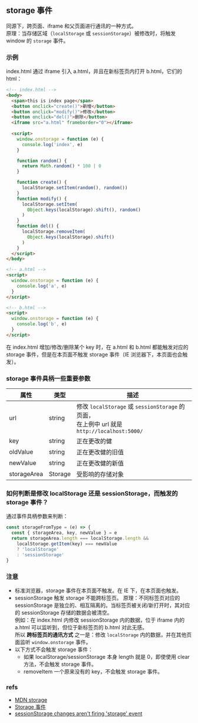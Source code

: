 ## storage 事件
同源下，跨页面、iframe 和父页面进行通讯的一种方式。<br />
原理：当存储区域（`localStorage` 或 `sessionStorage`）被修改时，将触发 window 的 `storage` 事件。

### 示例
index.html 通过 iframe 引入 a.html，并且在新标签页内打开 b.html，它们的 html：

``` html
<!-- index.html -->
<body>
  <span>this is index page</span>
  <button onclick="create()">新增</button>
  <button onclick="modify()">修改</button>
  <button onclick="del()">删除</button>
  <iframe src="a.html" frameborder="0"></iframe>
  
  <script>
    window.onstorage = function (e) {
      console.log('index', e)
    }

    function random() {
      return Math.random() * 100 | 0
    }

    function create() {
      localStorage.setItem(random(), random())
    }
    function modify() {
      localStorage.setItem(
        Object.keys(localStorage).shift(), random()
      )
    }
    function del() {
      localStorage.removeItem(
        Object.keys(localStorage).shift()
      )
    }
  </script>
</body>

<!-- a.html -->
<script>
  window.onstorage = function (e) {
    console.log('a', e)
  }
</script>

<!-- b.html -->
<script>
  window.onstorage = function (e) {
    console.log('b', e)
  }
</script>
```

在 index.html 增加/修改/删除某个 key 时，在 a.html 和 b.html 都能触发对应的 storage 事件，但是在本页面不触发 storage 事件（IE 浏览器下，本页面也会触发）。

### storage 事件具柄一些重要参数
属性|类型|描述
--|--|--
url|string|修改 `localStorage` 或 `sessionStorage` 的页面，<br />在上例中 url 就是 `http://localhost:5000/`
key|string|正在更改的健
oldValue|string|正在更改健的旧值
newValue|string|正在更改健的新值
storageArea|Storage|受影响的存储对象

### 如何判断是修改 localStorage 还是 sessionStorage，而触发的 storage 事件？
通过事件具柄参数来判断：

``` js
const storageFromType = (e) => {
  const { storageArea, key, newValue } = e
  return storageArea.length === localStorage.length && 
    localStorage.getItem(key) === newValue 
    ? 'localStorage' 
    : 'sessionStorage'
}
```

### 注意
- 标准浏览器，storage 事件在本页面不触发。在 IE 下，在本页面也触发。
- sessionStorage 触发 storage 不能跨标签页。
  原理：不同标签页对应的 sessionStorage 是独立的、相互隔离的。当标签页被关闭/新打开时，其对应的 sessionStorage 存储的数据会被清空。<br />
  例如：在 index.html 内修改 sessionStorage 内的数据，位于 iframe 内的 a.html 可以监听到，但位于新标签页的 b.html 对此无感。<br />
  所以 **跨标签页的通讯方式** 之一是：修改 `localStorage` 内的数据，并在其他页面监听 `window.onstorage` 事件。
- 以下方式不会触发 storage 事件：
  - 如果 localStorage/sessionStorage 本身 length 就是 0，即使使用 clear 方法，不会触发 storage 事件。
  - removeItem 一个原来没有的 key，不会触发 storage 事件。

### refs
- [MDN storage](https://developer.mozilla.org/zh-CN/docs/Web/API/Window/storage_event)
- [Storage 事件](https://mp.weixin.qq.com/s/9_lTlHk0_QDPjeLrpAeovg)
- [sessionStorage changes aren't firing 'storage' event](https://stackoverflow.com/questions/46734395/sessionstorage-changes-arent-firing-storage-event)
